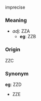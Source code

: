 imprecise
### Meaning
+ _adj_: ZZA
    + __eg__: ZZB

### Origin

ZZC

### Synonym

__eg__: ZZD

+ ZZE


